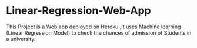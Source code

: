 # Linear-Regression-Web-App
This Project is a Web app deployed on Heroku ,It uses Machine learning (Linear Regression Model) to check the chances of admission of Students in a university.
